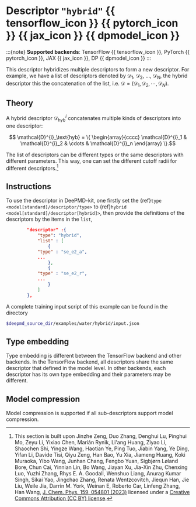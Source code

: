 # Descriptor `"hybrid"` {{ tensorflow_icon }} {{ pytorch_icon }} {{ jax_icon }} {{ dpmodel_icon }}

:::{note}
**Supported backends**: TensorFlow {{ tensorflow_icon }}, PyTorch {{ pytorch_icon }}, JAX {{ jax_icon }}, DP {{ dpmodel_icon }}
:::

This descriptor hybridizes multiple descriptors to form a new descriptor. For example, we have a list of descriptors denoted by $\mathcal D_1$, $\mathcal D_2$, ..., $\mathcal D_N$, the hybrid descriptor this the concatenation of the list, i.e. $\mathcal D = (\mathcal D_1, \mathcal D_2, \cdots, \mathcal D_N)$.

## Theory

A hybrid descriptor $\mathcal{D}^i_\text{hyb}$ concatenates multiple kinds of descriptors into one descriptor:

```math
    \mathcal{D}^{i}_\text{hyb} = \{
    \begin{array}{cccc}
        \mathcal{D}^{i}_1 & \mathcal{D}^{i}_2 & \cdots & \mathcal{D}^{i}_n
    \end{array}
    \}.
```

The list of descriptors can be different types or the same descriptors with different parameters.
This way, one can set the different cutoff radii for different descriptors.[^1]

[^1]: This section is built upon Jinzhe Zeng, Duo Zhang, Denghui Lu, Pinghui Mo, Zeyu Li, Yixiao Chen, Marián Rynik, Li'ang Huang, Ziyao Li, Shaochen Shi, Yingze Wang, Haotian Ye, Ping Tuo, Jiabin Yang, Ye Ding, Yifan Li, Davide Tisi, Qiyu Zeng, Han Bao, Yu Xia, Jiameng Huang, Koki Muraoka, Yibo Wang, Junhan Chang, Fengbo Yuan, Sigbjørn Løland Bore, Chun Cai, Yinnian Lin, Bo Wang, Jiayan Xu, Jia-Xin Zhu, Chenxing Luo, Yuzhi Zhang, Rhys E. A. Goodall, Wenshuo Liang, Anurag Kumar Singh, Sikai Yao, Jingchao Zhang, Renata Wentzcovitch, Jiequn Han, Jie Liu, Weile Jia, Darrin M. York, Weinan E, Roberto Car, Linfeng Zhang, Han Wang, [J. Chem. Phys. 159, 054801 (2023)](https://doi.org/10.1063/5.0155600) licensed under a [Creative Commons Attribution (CC BY) license](http://creativecommons.org/licenses/by/4.0/).

## Instructions

To use the descriptor in DeePMD-kit, one firstly set the {ref}`type <model[standard]/descriptor/type>` to {ref}`hybrid <model[standard]/descriptor[hybrid]>`, then provide the definitions of the descriptors by the items in the `list`,

```json
        "descriptor" :{
            "type": "hybrid",
            "list" : [
                {
		    "type" : "se_e2_a",
		    ...
                },
                {
		    "type" : "se_e2_r",
		    ...
                }
            ]
        },
```

A complete training input script of this example can be found in the directory

```bash
$deepmd_source_dir/examples/water/hybrid/input.json
```

## Type embedding

Type embedding is different between the TensorFlow backend and other backends.
In the TensorFlow backend, all descriptors share the same descriptor that defined in the model level.
In other backends, each descriptor has its own type embedding and their parameters may be different.

## Model compression

Model compression is supported if all sub-descriptors support model compression.
